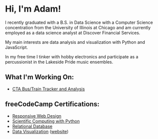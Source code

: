 # Hi, I'm Adam!

I recently graduated with a B.S. in Data Science with a Computer Science concentration from the University of Illinois at Chicago and am currently employed as a data science analyst at Discover Financial Services.

My main interests are data analysis and visualization with Python and JavaScript.

In my free time I tinker with hobby electronics and participate as a percussionist in the Lakeside Pride music ensembles.

## What I'm Working On:

- [CTA Bus/Train Tracker and Analysis](https://github.com/abeige/cta-data)

## freeCodeCamp Certifications:

- [Responsive Web Design](https://www.freecodecamp.org/certification/abeige/responsive-web-design)
- [Scientific Computing with Python](https://www.freecodecamp.org/certification/abeige/scientific-computing-with-python-v7)
- [Relational Database](https://www.freecodecamp.org/certification/abeige/relational-database-v8)
- [Data Visualization](https://www.freecodecamp.org/certification/abeige/data-visualization) ([website](https://abeige.github.io/fcc-data-vis))
